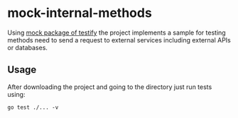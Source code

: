 # mock-internal-methods
Using [mock package of testify](https://github.com/stretchr/testify#mock-package) the project implements a sample for testing methods need to send a request to external services including external APIs or databases.

## Usage
After downloading the project and going to the directory just run tests using: 

`go test ./... -v`
